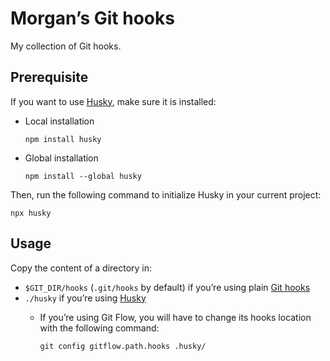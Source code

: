 # Morgan’s Git hooks

My collection of Git hooks.

## Prerequisite

If you want to use [Husky](https://typicode.github.io/husky/), make sure it is installed:

* Local installation

    ```shell
    npm install husky
    ```

* Global installation

    ```shell
    npm install --global husky
    ```

Then, run the following command to initialize Husky in your current project:

```shell
npx husky
```

## Usage

Copy the content of a directory in:

* `$GIT_DIR/hooks` (`.git/hooks` by default) if you’re using plain [Git hooks](https://git-scm.com/docs/githooks)
* `./husky` if you’re using [Husky](https://typicode.github.io/husky/)
    * If you’re using Git Flow, you will have to change its hooks location with the following command:

        ```shell
        git config gitflow.path.hooks .husky/
        ```
